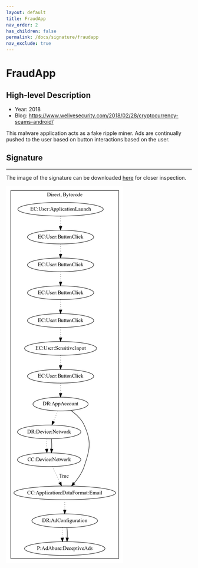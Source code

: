 ```yaml
---
layout: default
title: FraudApp
nav_order: 2
has_children: false
permalink: /docs/signature/fraudapp
nav_exclude: true
---
```


# FraudApp

## High-level Description

* Year: 2018
* Blog: https://www.welivesecurity.com/2018/02/28/cryptocurrency-scams-android/

This malware application acts as a fake ripple miner. Ads are continually pushed to the user based on button interactions based on the user.

## Signature
---

The image of the signature can be downloaded [here](../../img/signatures/FraudApp.png) for closer inspection.

![](../../img/signatures/FraudApp.png)